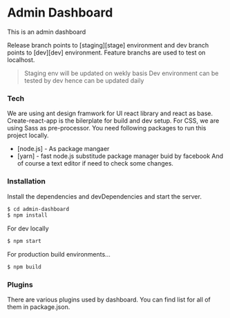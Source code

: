 # Admin Dashboard


This is an admin dashboard

Release branch points to [staging][stage] environment and dev branch points to [dev][dev] environment. Feature branchs are used to test on localhost.

> Staging env will be updated on wekly basis
> Dev environment can be tested by dev hence can be updated daily

### Tech

We are using ant design framwork for UI react library and react as base. Create-react-app is the bilerplate for build and dev setup. For CSS, we are using Sass as pre-processor. You need following packages to run this project locally.

* [node.js] - As package mangaer
* [yarn] - fast node.js substitude package manager buid by facebook
And of course a text editor if need to check some changes.

### Installation

Install the dependencies and devDependencies and start the server.

```sh
$ cd admin-dashboard
$ npm install
```
For dev locally

```sh
$ npm start
```
For production build environments...

```sh
$ npm build
```

### Plugins

There are various plugins used by dashboard. You can find list for all of them in package.json. 
